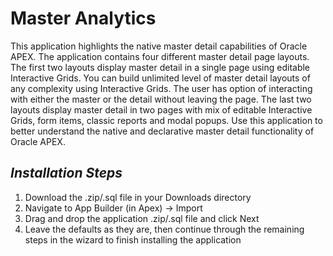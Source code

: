 # Master Analytics
This application highlights the native master detail capabilities of Oracle APEX. The application contains four different master detail page layouts. The first two layouts display master detail in a single page using editable Interactive Grids. You can build unlimited level of master detail layouts of any complexity using Interactive Grids. The user has option of interacting with either the master or the detail without leaving the page. The last two layouts display master detail in two pages with mix of editable Interactive Grids, form items, classic reports and modal popups. Use this application to better understand the native and declarative master detail functionality of Oracle APEX.

 
 ***Installation Steps***
------------------------------------
1. Download the .zip/.sql file in your Downloads directory
2. Navigate to App Builder (in Apex) -> Import
3. Drag and drop the application .zip/.sql file and click Next
4. Leave the defaults as they are, then continue through the remaining steps in the wizard to finish installing the application
